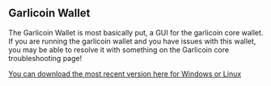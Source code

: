 ## Garlicoin Wallet

The Garlicoin Wallet is most basically put, a GUI for the garlicoin core wallet. If you are running the garlicoin wallet and you have issues with this wallet, you may be able to resolve it with something on the Garlicoin core troubleshooting page!

[You can download the most recent version here for Windows or Linux](https://github.com/SidiaDevelopment/GarlicoinWallet/releases)
